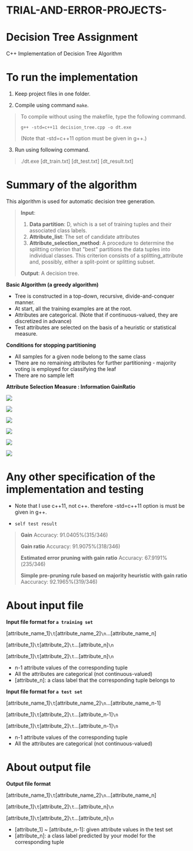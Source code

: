 # TRIAL-AND-ERROR-PROJECTS-
Decision Tree Assignment
==================

C++ Implementation of Decision Tree Algorithm

To run the implementation 
=========================

1. Keep project files in one folder.

2. Compile using command `make`.
> To compile without using the makefile, type the following command.
>
> `g++ -std=c++11 decision_tree.cpp -o dt.exe`
> 
> (Note that -std=c++11 option must be given in g++.)

3. Run using following command.
> ./dt.exe [dt_train.txt] [dt_test.txt] [dt_result.txt]


Summary of the algorithm
============

This algorithm is used for automatic decision tree generation.

> **Input**:
> 1. **Data partition**: D, which is a set of training tuples and their associated class labels.
> 2. **Attribute_list**: The set of candidate attributes
> 3. **Attribute_selection_method**: A procedure to determine the splitting criterion that "best" partitions the data tuples into individual classes. This criterion consists of a splitting_attribute and, possibly, either a split-point or splitting subset.
> 
> **Output**: A decision tree.

**Basic Algorithm (a greedy algorithm)**
- Tree is constructed in a top-down, recursive, divide-and-conquer manner.
- At start, all the training examples are at the root.
- Attributes are categorical. (Note that if continuous-valued, they are discretized in advance)
- Test attributes are selected on the basis of a heuristic or statistical measure.

**Conditions for stopping partitioning**
- All samples for a given node belong to the same class
- There are no remaining attributes for further partitioning - majority voting is employed for classifying the leaf
- There are no sample left

**Attribute Selection Measure : Information GainRatio**

![](https://latex.codecogs.com/gif.latex?$$GainRatio(A)&space;=&space;\frac&space;{Gain(A)}{SplitInfo(A)}&space;$$)

![](https://latex.codecogs.com/gif.latex?$$SplitInfo_{A}(D)&space;=&space;-&space;\sum&space;_{&space;j=1&space;}^{&space;v&space;}&space;\frac&space;{&space;\left|&space;{&space;D&space;}_{&space;j&space;}&space;\right|&space;}{&space;\left|&space;D&space;\right|&space;}&space;log_{2}(\frac&space;{&space;\left|&space;{&space;D&space;}_{&space;j&space;}&space;\right|&space;}{&space;\left|&space;D&space;\right|&space;})$$)

![](https://latex.codecogs.com/gif.latex?$$Gain(A)&space;=&space;info(D)&space;-&space;info_{A}(D)$$)

![](https://latex.codecogs.com/gif.latex?$$info_{A}(D)&space;=&space;\sum&space;_{&space;j=1&space;}^{&space;v&space;}&space;\frac&space;{&space;\left|&space;{&space;D&space;}_{&space;j&space;}&space;\right|&space;}{&space;\left|&space;D&space;\right|&space;}&space;info({&space;D&space;}_{&space;j&space;})$$)

![](https://latex.codecogs.com/gif.latex?$$info(D)&space;=&space;-&space;\sum&space;_{&space;i=1&space;}^{&space;m&space;}{&space;{&space;p&space;}_{&space;i&space;}{&space;log&space;}_{&space;2&space;}({&space;p&space;}_{&space;i&space;})&space;}&space;$$)

![](https://latex.codecogs.com/gif.latex?$$p_{i}&space;=&space;\frac&space;{&space;\left|&space;{&space;C&space;}_{&space;i,&space;D&space;}&space;\right|&space;}{&space;\left|&space;D&space;\right|&space;}&space;$$)


Any other specification of the implementation and testing
============

- Note that I use c++11, not c++. therefore -std=c++11 option is must be given in g++.

- `self test result `
> **Gain**
> Accuracy: 91.0405%(315/346)
>
> **Gain ratio**
> Accuracy: 91.9075%(318/346)
>
> **Estimated error pruning with gain ratio**
> Accuracy: 67.9191%(235/346)
>
> **Simple pre-pruning rule based on majority heuristic with gain ratio** 
> Aaccuracy: 92.1965%(319/346)

About input file
============

**Input file format for `a training set`**

[attribute_name_1]`\t`[attribute_name_2]`\n`...[attribute_name_n]

[attribute_1]`\t`[attribute_2]`\t`...[attribute_n]`\n` 

[attribute_1]`\t`[attribute_2]`\t`...[attribute_n]`\n` 

- n-1 attribute values of the corresponding tuple
- All the attributes are categorical (not continuous-valued)
- [attribute_n]: a class label that the corresponding tuple belongs to

**Input file format for `a test set`**

[attribute_name_1]`\t`[attribute_name_2]`\n`...[attribute_name_n-1]

[attribute_1]`\t`[attribute_2]`\t`...[attribute_n-1]`\n` 

[attribute_1]`\t`[attribute_2]`\t`...[attribute_n-1]`\n` 

- n-1 attribute values of the corresponding tuple
- All the attributes are categorical (not continuous-valued)

About output file
============

**Output file format**

[attribute_name_1]`\t`[attribute_name_2]`\n`...[attribute_name_n]

[attribute_1]`\t`[attribute_2]`\t`...[attribute_n]`\n` 

[attribute_1]`\t`[attribute_2]`\t`...[attribute_n]`\n` 

- [attribute_1] ~ [attribute_n-1]: given attribute values in the test set
- [attribute_n]: a class label predicted by your model for the corresponding tuple

